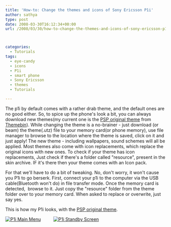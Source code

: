```yaml
---
title: 'How-to: Change the themes and icons of Sony Ericsson P1i'
author: sathya
type: post
date: 2008-03-30T16:12:34+00:00
url: /2008/03/30/how-to-change-the-themes-and-icons-of-sony-ericsson-p1i/



categories:
  - Tutorials
tags:
  - eye-candy
  - icons
  - P1i
  - smart phone
  - Sony Ericsson
  - themes
  - Tutorials

---
```

The p1i by default comes with a rather drab theme, and the default ones are no good either. So, to spice up the phone's look a bit, you can always download new themes(my current one is the <a href="https://www.themebin.com/sony-ericsson-themes/original-psp-xmb-w960i-theme/" target="_blank" rel="nofollow">PSP original theme</a> from <a href="https://www.themebin.com/" target="_blank" rel="nofollow">Themebin</a>). While changing the theme is a no-brainer - just download (or beam) the theme(.utz) file to your memory card(or phone memory), use file manager to browse to the location where the theme is saved, click on it and just apply! The new theme - including wallpapers, sound schemes will all be applied. Most themes also come with icon replacements, which replace the original icons with new ones. To check if your theme has icon replacements, Just check if there's a folder called "resource", present in the skin archive. IF it's there then your theme comes with an Icon pack.

For that we'll have to do a bit of tweaking. No, don't worry, it won't cause you P1i to go berserk. First, connect your p1i to the computer via the USB cable(Bluetooth won't do) in file transfer mode. Once the memory card is detected,  browse to it. Just copy the "resource" folder from the theme folder over to your memory card. When asked to replace or overwrite, just say yes.

This is how my P1i looks, with the <a href="https://www.themebin.com/sony-ericsson-themes/original-psp-xmb-w960i-theme/" target="_blank" rel="nofollow">PSP original theme</a>.

[<img src="https://static.flickr.com/2097/2373466677_65c2359446.jpg" alt="P1i Main Menu" border="0" />][1]          [<img src="https://static.flickr.com/2016/2373465411_6eb074cf7a.jpg" alt="P1i Standby Screen" border="0" />][2]

 [1]: https://www.flickr.com/photos/23198823@N04/2373466677/ "P1i Main Menu"
 [2]: https://www.flickr.com/photos/23198823@N04/2373465411/ "P1i Standby Screen"
